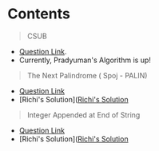# Contents

> CSUB
- [Question Link](https://www.codechef.com/problems/CSUB).
- Currently, Pradyuman's Algorithm is up!

> The Next Palindrome ( Spoj - PALIN)
- [Question Link](https://www.spoj.com/problems/PALIN/)    
- [Richi's Solution]([Richi's Solution](https://github.com/richidubey/AwesomeDataStructuresAndAlgorithms/blob/master/Strings/palin.cpp)

> Integer Appended at End of String 
- [Question Link](https://practice.geeksforgeeks.org/problems/string-with-numbers-at-its-end/0)
- [Richi's Solution]([Richi's Solution](https://github.com/richidubey/AwesomeDataStructuresAndAlgorithms/blob/master/Strings/strings.cpp)

